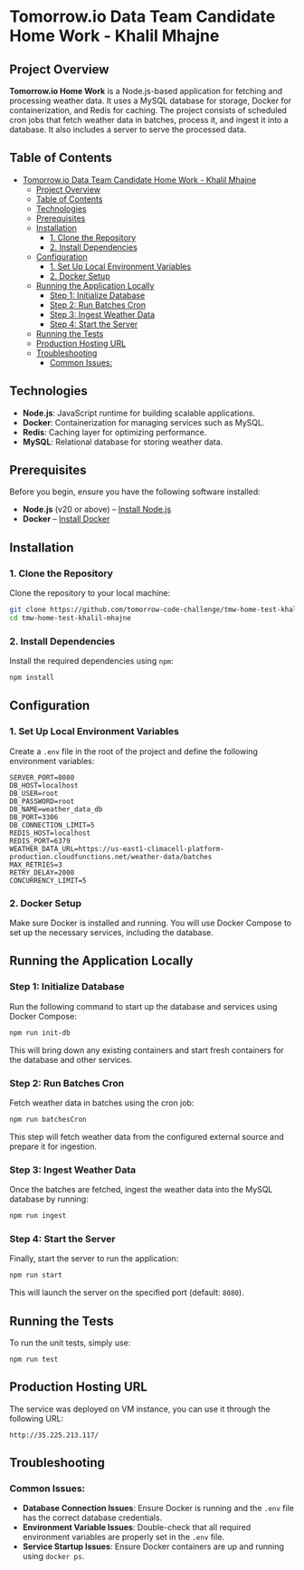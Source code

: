 
# Tomorrow.io Data Team Candidate Home Work - Khalil Mhajne

## Project Overview

**Tomorrow.io Home Work** is a Node.js-based application for fetching and processing weather data. It uses a MySQL database for storage, Docker for containerization, and Redis for caching. The project consists of scheduled cron jobs that fetch weather data in batches, process it, and ingest it into a database. It also includes a server to serve the processed data.

## Table of Contents

- [Tomorrow.io Data Team Candidate Home Work - Khalil Mhajne](#tomorrowio-data-team-candidate-home-work---khalil-mhajne)
  - [Project Overview](#project-overview)
  - [Table of Contents](#table-of-contents)
  - [Technologies](#technologies)
  - [Prerequisites](#prerequisites)
  - [Installation](#installation)
    - [1. Clone the Repository](#1-clone-the-repository)
    - [2. Install Dependencies](#2-install-dependencies)
  - [Configuration](#configuration)
    - [1. Set Up Local Environment Variables](#1-set-up-local-environment-variables)
    - [2. Docker Setup](#2-docker-setup)
  - [Running the Application Locally](#running-the-application-locally)
    - [Step 1: Initialize Database](#step-1-initialize-database)
    - [Step 2: Run Batches Cron](#step-2-run-batches-cron)
    - [Step 3: Ingest Weather Data](#step-3-ingest-weather-data)
    - [Step 4: Start the Server](#step-4-start-the-server)
  - [Running the Tests](#running-the-tests)
  - [Production Hosting URL](#production-hosting-url)
  - [Troubleshooting](#troubleshooting)
    - [Common Issues:](#common-issues)

## Technologies

- **Node.js**: JavaScript runtime for building scalable applications.
- **Docker**: Containerization for managing services such as MySQL.
- **Redis**: Caching layer for optimizing performance.
- **MySQL**: Relational database for storing weather data.

## Prerequisites

Before you begin, ensure you have the following software installed:

- **Node.js** (v20 or above) – [Install Node.js](https://nodejs.org/en/)
- **Docker** – [Install Docker](https://www.docker.com/get-started)

## Installation

### 1. Clone the Repository
Clone the repository to your local machine:
```bash
git clone https://github.com/tomorrow-code-challenge/tmw-home-test-khalil-mhajne.git
cd tmw-home-test-khalil-mhajne
```

### 2. Install Dependencies
Install the required dependencies using `npm`:
```bash
npm install
```

## Configuration

### 1. Set Up Local Environment Variables
Create a `.env` file in the root of the project and define the following environment variables:

```env
SERVER_PORT=8080
DB_HOST=localhost
DB_USER=root
DB_PASSWORD=root
DB_NAME=weather_data_db
DB_PORT=3306
DB_CONNECTION_LIMIT=5
REDIS_HOST=localhost
REDIS_PORT=6379
WEATHER_DATA_URL=https://us-east1-climacell-platform-production.cloudfunctions.net/weather-data/batches
MAX_RETRIES=3
RETRY_DELAY=2000
CONCURRENCY_LIMIT=5
```

### 2. Docker Setup
Make sure Docker is installed and running. You will use Docker Compose to set up the necessary services, including the database.

## Running the Application Locally

### Step 1: Initialize Database
Run the following command to start up the database and services using Docker Compose:
```bash
npm run init-db
```
This will bring down any existing containers and start fresh containers for the database and other services.

### Step 2: Run Batches Cron
Fetch weather data in batches using the cron job:
```bash
npm run batchesCron
```
This step will fetch weather data from the configured external source and prepare it for ingestion.

### Step 3: Ingest Weather Data
Once the batches are fetched, ingest the weather data into the MySQL database by running:
```bash
npm run ingest
```

### Step 4: Start the Server
Finally, start the server to run the application:
```bash
npm run start
```
This will launch the server on the specified port (default: `8080`).

## Running the Tests
To run the unit tests, simply use:
``` text 
npm run test
```

## Production Hosting URL

The service was deployed on VM instance, you can use it through the following URL:

```text
http://35.225.213.117/
```

## Troubleshooting

### Common Issues:
- **Database Connection Issues**: Ensure Docker is running and the `.env` file has the correct database credentials.
- **Environment Variable Issues**: Double-check that all required environment variables are properly set in the `.env` file.
- **Service Startup Issues**: Ensure Docker containers are up and running using `docker ps`.

